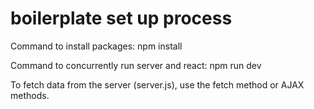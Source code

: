 # boilerplate set up process

Command to install packages: npm install

Command to concurrently run server and react: npm run dev

To fetch data from the server (server.js), use the fetch method or AJAX methods.
